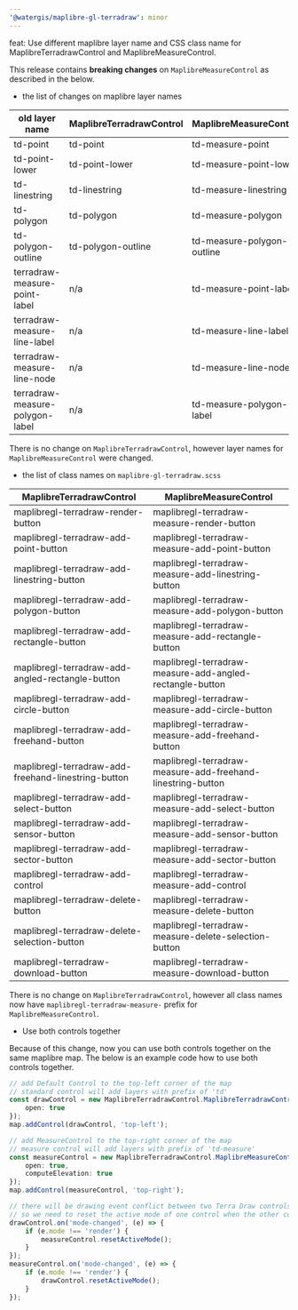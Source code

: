 ```yaml
---
'@watergis/maplibre-gl-terradraw': minor
---
```


feat: Use different maplibre layer name and CSS class name for MaplibreTerradrawControl and MaplibreMeasureControl.

This release contains **breaking changes** on `MaplibreMeasureControl` as described in the below.

- the list of changes on maplibre layer names

| old layer name                  | MaplibreTerradrawControl | MaplibreMeasureControl     |
| ------------------------------- | ------------------------ | -------------------------- |
| td-point                        | td-point                 | td-measure-point           |
| td-point-lower                  | td-point-lower           | td-measure-point-lower     |
| td-linestring                   | td-linestring            | td-measure-linestring      |
| td-polygon                      | td-polygon               | td-measure-polygon         |
| td-polygon-outline              | td-polygon-outline       | td-measure-polygon-outline |
| terradraw-measure-point-label   | n/a                      | td-measure-point-label     |
| terradraw-measure-line-label    | n/a                      | td-measure-line-label      |
| terradraw-measure-line-node     | n/a                      | td-measure-line-node       |
| terradraw-measure-polygon-label | n/a                      | td-measure-polygon-label   |

There is no change on `MaplibreTerradrawControl`, however layer names for `MaplibreMeasureControl` were changed.

- the list of class names on `maplibre-gl-terradraw.scss`

| MaplibreTerradrawControl                            | MaplibreMeasureControl                                      |
| --------------------------------------------------- | ----------------------------------------------------------- |
| maplibregl-terradraw-render-button                  | maplibregl-terradraw-measure-render-button                  |
| maplibregl-terradraw-add-point-button               | maplibregl-terradraw-measure-add-point-button               |
| maplibregl-terradraw-add-linestring-button          | maplibregl-terradraw-measure-add-linestring-button          |
| maplibregl-terradraw-add-polygon-button             | maplibregl-terradraw-measure-add-polygon-button             |
| maplibregl-terradraw-add-rectangle-button           | maplibregl-terradraw-measure-add-rectangle-button           |
| maplibregl-terradraw-add-angled-rectangle-button    | maplibregl-terradraw-measure-add-angled-rectangle-button    |
| maplibregl-terradraw-add-circle-button              | maplibregl-terradraw-measure-add-circle-button              |
| maplibregl-terradraw-add-freehand-button            | maplibregl-terradraw-measure-add-freehand-button            |
| maplibregl-terradraw-add-freehand-linestring-button | maplibregl-terradraw-measure-add-freehand-linestring-button |
| maplibregl-terradraw-add-select-button              | maplibregl-terradraw-measure-add-select-button              |
| maplibregl-terradraw-add-sensor-button              | maplibregl-terradraw-measure-add-sensor-button              |
| maplibregl-terradraw-add-sector-button              | maplibregl-terradraw-measure-add-sector-button              |
| maplibregl-terradraw-add-control                    | maplibregl-terradraw-measure-add-control                    |
| maplibregl-terradraw-delete-button                  | maplibregl-terradraw-measure-delete-button                  |
| maplibregl-terradraw-delete-selection-button        | maplibregl-terradraw-measure-delete-selection-button        |
| maplibregl-terradraw-download-button                | maplibregl-terradraw-measure-download-button                |

There is no change on `MaplibreTerradrawControl`, however all class names now have `maplibregl-terradraw-measure-` prefix for `MaplibreMeasureControl`.

- Use both controls together

Because of this change, now you can use both controls together on the same maplibre map. The below is an example code how to use both controls together.

```ts
// add Default Control to the top-left corner of the map
// standard control will add layers with prefix of 'td'
const drawControl = new MaplibreTerradrawControl.MaplibreTerradrawControl({
	open: true
});
map.addControl(drawControl, 'top-left');

// add MeasureControl to the top-right corner of the map
// measure control will add layers with prefix of 'td-measure'
const measureControl = new MaplibreTerradrawControl.MaplibreMeasureControl({
	open: true,
	computeElevation: true
});
map.addControl(measureControl, 'top-right');

// there will be drawing event conflict between two Terra Draw controls.
// so we need to reset the active mode of one control when the other control's mode is changed.
drawControl.on('mode-changed', (e) => {
	if (e.mode !== 'render') {
		measureControl.resetActiveMode();
	}
});
measureControl.on('mode-changed', (e) => {
	if (e.mode !== 'render') {
		drawControl.resetActiveMode();
	}
});
```
